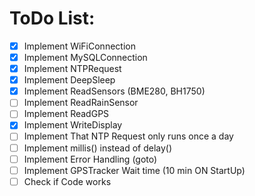 # ToDo List:

- [x] Implement WiFiConnection
- [x] Implement MySQLConnection
- [x] Implement NTPRequest
- [x] Implement DeepSleep
- [x] Implement ReadSensors (BME280, BH1750)
- [ ] Implement ReadRainSensor
- [ ] Implement ReadGPS
- [x] Implement WriteDisplay
- [ ] Implement That NTP Request only runs once a day
- [ ] Implement millis() instead of delay()
- [ ] Implement Error Handling (goto)
- [ ] Implement GPSTracker Wait time (10 min ON StartUp)
- [ ] Check if Code works